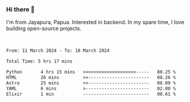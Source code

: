 ### Hi there 👋

I'm from Jayapura, Papua. Interested in backend. In my spare time, I love building open-source projects.

<br>

 
 <!--START_SECTION:waka-->

```txt
From: 11 March 2024 - To: 18 March 2024

Total Time: 5 hrs 17 mins

Python       4 hrs 15 mins   >>>>>>>>>>>>>>>>>>>>-----   80.25 %
HTML         26 mins         >>-----------------------   08.26 %
Astro        25 mins         >>-----------------------   08.09 %
YAML         6 mins          >------------------------   02.00 %
Elixir       1 min           -------------------------   00.61 %
```

<!--END_SECTION:waka-->
